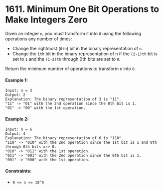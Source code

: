 # 1611. Minimum One Bit Operations to Make Integers Zero

Given an integer `n`, you must transform it into `0` using the following operations any number of times:

+ Change the rightmost (`0th`) bit in the binary representation of `n`.
+ Change the `ith` bit in the binary representation of n if the `(i-1)th` bit is set to `1` and the `(i-2)th` through 0th bits are set to `0`.

Return the minimum number of operations to transform `n` into `0`.

#### Example 1:

```
Input: n = 3
Output: 2
Explanation: The binary representation of 3 is "11".
"11" -> "01" with the 2nd operation since the 0th bit is 1.
"01" -> "00" with the 1st operation.
```

#### Example 2:

```
Input: n = 6
Output: 4
Explanation: The binary representation of 6 is "110".
"110" -> "010" with the 2nd operation since the 1st bit is 1 and 0th through 0th bits are 0.
"010" -> "011" with the 1st operation.
"011" -> "001" with the 2nd operation since the 0th bit is 1.
"001" -> "000" with the 1st operation.
``` 

#### Constraints:

+ `0 <= n <= 10^9`
